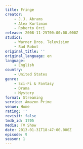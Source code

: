 ```yaml
---
title: Fringe
creator:
    - J.J. Abrams
    - Alex Kurtzman
    - Roberto Orci
release: 2008-11-25T00:00:00.000Z
studios:
    - Warner Bros. Television
    - Bad Robot
original_title: ''
original_language: en
language:
    - English
country:
    - United States
genre:
    - Sci-Fi & Fantasy
    - Drama
    - Mystery
format: Streaming
service: Amazon Prime
venue: Home
rating: ''
revisit: false
tmdb_id: 1705
media: TV Show
date: 2013-01-31T18:47:00.000Z
episode: 9
season: 1
---
```

